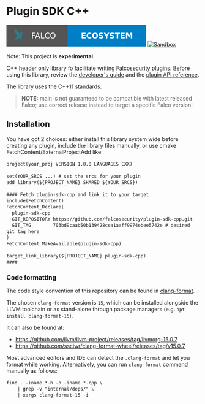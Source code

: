 # Plugin SDK C++

[![Falco Ecosystem Repository](https://github.com/falcosecurity/evolution/blob/main/repos/badges/falco-ecosystem-blue.svg)](https://github.com/falcosecurity/evolution/blob/main/REPOSITORIES.md#ecosystem-scope) [![Sandbox](https://img.shields.io/badge/status-sandbox-red?style=for-the-badge)](https://github.com/falcosecurity/evolution/blob/main/REPOSITORIES.md#sandbox)

Note: This project is **experimental**.

C++ header only library fo facilitate writing [Falcosecurity plugins](https://falco.org/docs/plugins/). Before using this library, review the [developer's guide](https://falco.org/docs/plugins/developers_guide/) and the [plugin API reference](https://falco.org/docs/plugins/plugin-api-reference/).

The library uses the C++11 standards.

> __NOTE:__ main is not guaranteed to be compatible with latest released Falco; use correct release instead to target a specific Falco version!

## Installation

You have got 2 choices: either install this library system wide before creating any plugin, include the library files manually, or use cmake FetchContent/ExternalProjectAdd like:

```
project(your_proj VERSION 1.0.0 LANGUAGES CXX)

set(YOUR_SRCS ...) # set the srcs for your plugin
add_library(${PROJECT_NAME} SHARED ${YOUR_SRCS})

#### Fetch plugin-sdk-cpp and link it to your target
include(FetchContent)
FetchContent_Declare(
  plugin-sdk-cpp
  GIT_REPOSITORY https://github.com/falcosecurity/plugin-sdk-cpp.git
  GIT_TAG        703bd9caab50b139428cea1aaff9974ebee5742e # desired git tag here
)
FetchContent_MakeAvailable(plugin-sdk-cpp)

target_link_library(${PROJECT_NAME} plugin-sdk-cpp)
####
```

### Code formatting

The code style convention of this repository can be found in [clang-format](https://clang.llvm.org/docs/ClangFormat.html).

The chosen `clang-format` version is `15`, which can be installed alongside the LLVM toolchain or as stand-alone through package managers (e.g. `apt install clang-format-15`).

It can also be found at:
- https://github.com/llvm/llvm-project/releases/tag/llvmorg-15.0.7
- https://github.com/ssciwr/clang-format-wheel/releases/tag/v15.0.7

Most advanced editors and IDE can detect the `.clang-format` and let you format while working. Alternatively, you can run `clang-format` command manually as follows:

```
find . -iname *.h -o -iname *.cpp \
    | grep -v "internal/deps/" \
    | xargs clang-format-15 -i
```

